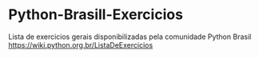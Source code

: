# Python-Brasill-Exercicios
Lista de exercicios gerais disponibilizadas pela comunidade Python Brasil
https://wiki.python.org.br/ListaDeExercicios
